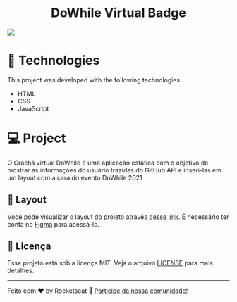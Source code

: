 <h1 align="center">
 DoWhile Virtual Badge 
</h1>                                     



[![](https://raw.githubusercontent.com/rocketseat-education/nlw-06-discover/main/.github/Rocket_Q.png)](https://raw.githubusercontent.com/rocketseat-education/nlw-06-discover/main/.github/Rocket_Q.png)


#   :rocket: Technologies

This project was developed with the following technologies:

- HTML
- CSS
- JavaScript

#  :computer: Project


O Crachá virtual DoWhile é uma aplicação estática com o objetivo de mostrar as informações do usuário trazidas do GitHub API e inseri-las em um layout com a cara do evento DoWhile 2021


## 🔖 Layout

Você pode visualizar o layout do projeto através [desse link](https://www.figma.com/file/9Z2vxc8VTRuZpYjFalCMAl/Badge-Do-While2021-(Copy)?node-id=0%3A1). É necessário ter conta no [Figma](https://figma.com) para acessá-lo.

## :memo: Licença

Esse projeto está sob a licença MIT. Veja o arquivo [LICENSE](.github/LICENSE.md) para mais detalhes.

---

Feito com ♥ by Rocketseat :wave: [Participe da nossa comunidade!](https://discordapp.com/invite/gCRAFhc)
